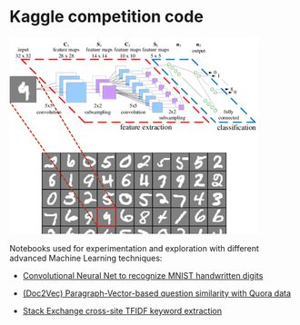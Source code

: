 # Kaggle competition code

[![Convolutional Neural Net on handwritten digits](notebooks-img/cnn-mnist-trunc.png?raw=true "Convolutional Neural Net on handwritten digits")](digit-recognition/cnn-digit-recognition.ipynb)

Notebooks used for experimentation and exploration with different advanced Machine Learning techniques:

* [Convolutional Neural Net to recognize MNIST handwritten digits](digit-recognition/cnn-digit-recognition.ipynb)

* [(Doc2Vec) Paragraph-Vector-based question similarity with Quora data](quora-question-similarity/quora-question-similarity.ipynb)

* [Stack Exchange cross-site TFIDF keyword extraction](stack-exchange-keyword-extraction/Stack-Exchange-keyword-extraction.ipynb)
